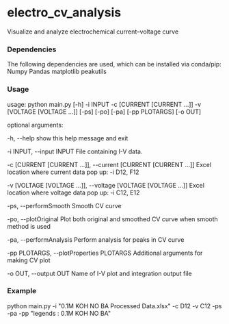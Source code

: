 # electro_cv_analysis
Visualize and analyze electrochemical current–voltage curve 

### Dependencies
The following dependencies are used, which can be installed via conda/pip:
Numpy 
Pandas
matplotlib
peakutils

### Usage

usage: python main.py [-h] -i INPUT -c [CURRENT [CURRENT ...]] -v
               [VOLTAGE [VOLTAGE ...]] [-ps] [-po] [-pa] [-pp PLOTARGS]
               [-o OUT]

optional arguments:

  -h, --help            show this help message and exit
  
  -i INPUT, --input INPUT
                        File containing I-V data.
                        
  -c [CURRENT [CURRENT ...]], --current [CURRENT [CURRENT ...]]
                        Excel location where current data pop up: -i D12, F12
                        
  -v [VOLTAGE [VOLTAGE ...]], --voltage [VOLTAGE [VOLTAGE ...]]
                        Excel location where voltage data pop up: -i C12, E12
                       
  -ps, --performSmooth  Smooth CV curve
  
  -po, --plotOriginal   Plot both original and smoothed CV curve when smooth
                        method is used
  
  -pa, --performAnalysis
                        Perform analysis for peaks in CV curve
  
  -pp PLOTARGS, --plotProperties PLOTARGS
                        Additional arguments for making CV plot
  
  -o OUT, --output OUT  Name of I-V plot and integration output file
  
### Example 
  python main.py -i "0.1M KOH NO BA Processed Data.xlsx" -c D12 -v C12 -ps -pa -pp "legends : 0.1M KOH NO BA"
  
  
